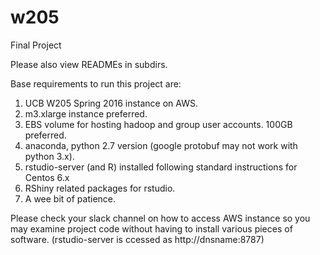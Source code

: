 # w205
Final Project

Please also view READMEs in subdirs. 

Base requirements to run this project are:

1. UCB W205 Spring 2016 instance on AWS.
2. m3.xlarge instance preferred.
3. EBS volume for hosting hadoop and group user accounts. 100GB 
   preferred.
4. anaconda, python 2.7 version (google protobuf may not work
   with python 3.x).
5. rstudio-server (and R) installed following standard instructions
   for Centos 6.x
6. RShiny related packages for rstudio.
7. A wee bit of patience. 

Please check your slack channel on how to access AWS instance
so you may examine project code without having to install various pieces of
software. (rstudio-server is ccessed as http://dnsname:8787)

